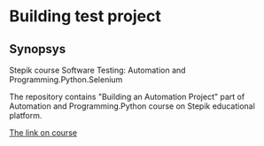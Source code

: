 # Building test project
## Synopsys
Stepik course Software Testing: Automation and Programming.Python.Selenium

The repository contains "Building an Automation Project" part of Automation 
and Programming.Python course on Stepik educational platform.

[The link on course](https://stepik.org/lesson/761678/step/1?unit=763801)